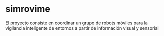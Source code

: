 simrovime
=========

El proyecto consiste en coordinar un grupo de robots móviles para la vigilancia inteligente de entornos a partir de información visual y sensorial